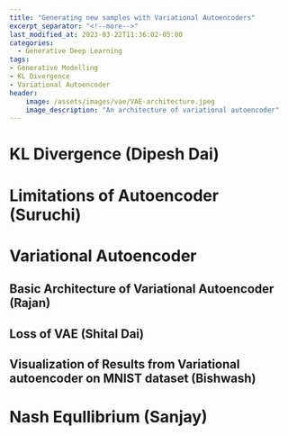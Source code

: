 ```yaml
---
title: "Generating new samples with Variational Autoencoders"
excerpt_separator: "<!--more-->"
last_modified_at: 2023-03-22T11:36:02-05:00
categories:
  - Generative Deep Learning
tags:
- Generative Modelling
- KL Divergence
- Variational Autoencoder
header:
    image: /assets/images/vae/VAE-architecture.jpeg
    image_description: "An architecture of variational autoencoder"
---
```


# KL Divergence (Dipesh Dai) 

# Limitations of Autoencoder (Suruchi)

# Variational Autoencoder

## Basic Architecture of Variational Autoencoder (Rajan)

## Loss of VAE (Shital Dai)

## Visualization of Results from Variational autoencoder on MNIST dataset (Bishwash)

# Nash Equllibrium (Sanjay)